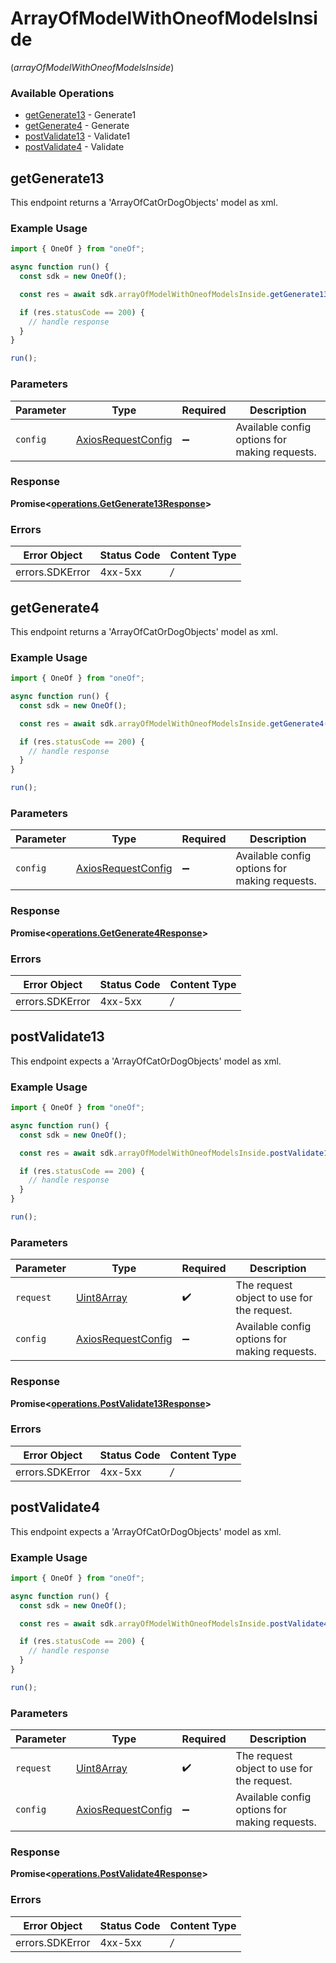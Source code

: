 # ArrayOfModelWithOneofModelsInside
(*arrayOfModelWithOneofModelsInside*)

### Available Operations

* [getGenerate13](#getgenerate13) - Generate1
* [getGenerate4](#getgenerate4) - Generate
* [postValidate13](#postvalidate13) - Validate1
* [postValidate4](#postvalidate4) - Validate

## getGenerate13

This endpoint returns a 'ArrayOfCatOrDogObjects' model as xml.

### Example Usage

```typescript
import { OneOf } from "oneOf";

async function run() {
  const sdk = new OneOf();

  const res = await sdk.arrayOfModelWithOneofModelsInside.getGenerate13();

  if (res.statusCode == 200) {
    // handle response
  }
}

run();
```

### Parameters

| Parameter                                                    | Type                                                         | Required                                                     | Description                                                  |
| ------------------------------------------------------------ | ------------------------------------------------------------ | ------------------------------------------------------------ | ------------------------------------------------------------ |
| `config`                                                     | [AxiosRequestConfig](https://axios-http.com/docs/req_config) | :heavy_minus_sign:                                           | Available config options for making requests.                |


### Response

**Promise<[operations.GetGenerate13Response](../../sdk/models/operations/getgenerate13response.md)>**
### Errors

| Error Object    | Status Code     | Content Type    |
| --------------- | --------------- | --------------- |
| errors.SDKError | 4xx-5xx         | */*             |

## getGenerate4

This endpoint returns a 'ArrayOfCatOrDogObjects' model as xml.

### Example Usage

```typescript
import { OneOf } from "oneOf";

async function run() {
  const sdk = new OneOf();

  const res = await sdk.arrayOfModelWithOneofModelsInside.getGenerate4();

  if (res.statusCode == 200) {
    // handle response
  }
}

run();
```

### Parameters

| Parameter                                                    | Type                                                         | Required                                                     | Description                                                  |
| ------------------------------------------------------------ | ------------------------------------------------------------ | ------------------------------------------------------------ | ------------------------------------------------------------ |
| `config`                                                     | [AxiosRequestConfig](https://axios-http.com/docs/req_config) | :heavy_minus_sign:                                           | Available config options for making requests.                |


### Response

**Promise<[operations.GetGenerate4Response](../../sdk/models/operations/getgenerate4response.md)>**
### Errors

| Error Object    | Status Code     | Content Type    |
| --------------- | --------------- | --------------- |
| errors.SDKError | 4xx-5xx         | */*             |

## postValidate13

This endpoint expects a 'ArrayOfCatOrDogObjects' model as xml.

### Example Usage

```typescript
import { OneOf } from "oneOf";

async function run() {
  const sdk = new OneOf();

  const res = await sdk.arrayOfModelWithOneofModelsInside.postValidate13(new TextEncoder().encode("0xDd9028aE08"));

  if (res.statusCode == 200) {
    // handle response
  }
}

run();
```

### Parameters

| Parameter                                                    | Type                                                         | Required                                                     | Description                                                  |
| ------------------------------------------------------------ | ------------------------------------------------------------ | ------------------------------------------------------------ | ------------------------------------------------------------ |
| `request`                                                    | [Uint8Array](../../models/.md)                               | :heavy_check_mark:                                           | The request object to use for the request.                   |
| `config`                                                     | [AxiosRequestConfig](https://axios-http.com/docs/req_config) | :heavy_minus_sign:                                           | Available config options for making requests.                |


### Response

**Promise<[operations.PostValidate13Response](../../sdk/models/operations/postvalidate13response.md)>**
### Errors

| Error Object    | Status Code     | Content Type    |
| --------------- | --------------- | --------------- |
| errors.SDKError | 4xx-5xx         | */*             |

## postValidate4

This endpoint expects a 'ArrayOfCatOrDogObjects' model as xml.

### Example Usage

```typescript
import { OneOf } from "oneOf";

async function run() {
  const sdk = new OneOf();

  const res = await sdk.arrayOfModelWithOneofModelsInside.postValidate4(new TextEncoder().encode("0x74d81dbA30"));

  if (res.statusCode == 200) {
    // handle response
  }
}

run();
```

### Parameters

| Parameter                                                    | Type                                                         | Required                                                     | Description                                                  |
| ------------------------------------------------------------ | ------------------------------------------------------------ | ------------------------------------------------------------ | ------------------------------------------------------------ |
| `request`                                                    | [Uint8Array](../../models/.md)                               | :heavy_check_mark:                                           | The request object to use for the request.                   |
| `config`                                                     | [AxiosRequestConfig](https://axios-http.com/docs/req_config) | :heavy_minus_sign:                                           | Available config options for making requests.                |


### Response

**Promise<[operations.PostValidate4Response](../../sdk/models/operations/postvalidate4response.md)>**
### Errors

| Error Object    | Status Code     | Content Type    |
| --------------- | --------------- | --------------- |
| errors.SDKError | 4xx-5xx         | */*             |
